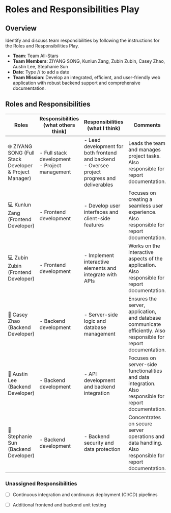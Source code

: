 # Roles and Responsibilities Play

## Overview

Identify and discuss team responsibilities by following the instructions for the Roles and Responsibilities Play.

- **Team**: Team All-Stars
- **Team Members**: ZIYANG SONG, Kunlun Zang, Zubin Zubin, Casey Zhao, Austin Lee, Stephanie Sun
- **Date**: Type // to add a date
- **Team Mission**: Develop an integrated, efficient, and user-friendly web application with robust backend support and comprehensive documentation.

## Roles and Responsibilities

| Roles             | Responsibilities (what others think)      | Responsibilities (what I think)    | Comments               |
|-------------------|-------------------------------------------|------------------------------------|------------------------|
| 🌐 ZIYANG SONG (Full Stack Developer & Project Manager) | - Full stack development <br> - Project management | - Lead development for both frontend and backend <br> - Oversee project progress and deliverables | Leads the team and manages project tasks. Also responsible for report documentation. |
| 💻 Kunlun Zang (Frontend Developer) | - Frontend development | - Develop user interfaces and client-side features | Focuses on creating a seamless user experience. Also responsible for report documentation. |
| 💻 Zubin Zubin (Frontend Developer) | - Frontend development | - Implement interactive elements and integrate with APIs | Works on the interactive aspects of the application. Also responsible for report documentation. |
| 🔧 Casey Zhao (Backend Developer) | - Backend development | - Server-side logic and database management | Ensures the server, application, and database communicate efficiently. Also responsible for report documentation. |
| 🔧 Austin Lee (Backend Developer) | - Backend development | - API development and backend integration | Focuses on server-side functionalities and data integration. Also responsible for report documentation. |
| 🔧 Stephanie Sun (Backend Developer) | - Backend development | - Backend security and data protection | Concentrates on secure server operations and data handling. Also responsible for report documentation. |

### Unassigned Responsibilities

- [ ] Continuous integration and continuous deployment (CI/CD) pipelines
- [ ] Additional frontend and backend unit testing

